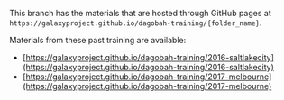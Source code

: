 This branch has the materials that are hosted through GitHub pages 
at `https://galaxyproject.github.io/dagobah-training/{folder_name}`.

Materials from these past training are available:

* [https://galaxyproject.github.io/dagobah-training/2016-saltlakecity](https://galaxyproject.github.io/dagobah-training/2016-saltlakecity)
* [https://galaxyproject.github.io/dagobah-training/2017-melbourne](https://galaxyproject.github.io/dagobah-training/2017-melbourne)
